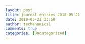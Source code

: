 ```yaml
---
layout: post
title: journal entries 2018-05-21
date: 2018-05-21 23:50
author: techenomics1
comments: true
categories: [Uncategorized]
---
```

